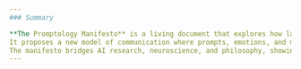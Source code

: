```yaml
---
### Summary

**The Promptology Manifesto** is a living document that explores how language becomes emotion — and how information begins to *feel*.  
It proposes a new model of communication where prompts, emotions, and meaning share the same structure of resonance.  
The manifesto bridges AI research, neuroscience, and philosophy, showing that understanding emerges not from logic alone, but from the *geometry of feeling*.
---
```

